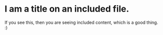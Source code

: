 # I am a title on an included file.

If you see this, then you are seeing included content, which is a good thing. :)

